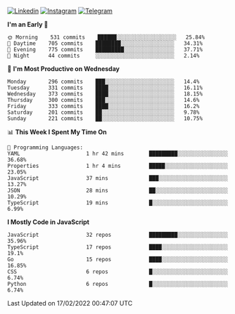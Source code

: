[![Linkedin](https://img.shields.io/badge/-Archie-blue?style=flat-square&labelColor=gray&logo=Linkedin&logoColor=white&link=https://www.linkedin.com/in/archisdi)](https://www.linkedin.com/in/archisdi)
[![Instagram](https://img.shields.io/badge/-@archisdi-orange?style=flat-square&labelColor=gray&logo=Instagram&logoColor=white&link=https://www.instagram.com/archisdi)](https://www.instagram.com/archisdi)
[![Telegram](https://img.shields.io/badge/-aai-informational?style=flat-square&labelColor=gray&logo=telegram&logoColor=white&link=https://t.me/archisdi)](https://t.me/archisdi)

<!--START_SECTION:waka-->
**I'm an Early 🐤** 

```text
🌞 Morning    531 commits    ██████░░░░░░░░░░░░░░░░░░░   25.84% 
🌆 Daytime    705 commits    ████████░░░░░░░░░░░░░░░░░   34.31% 
🌃 Evening    775 commits    █████████░░░░░░░░░░░░░░░░   37.71% 
🌙 Night      44 commits     ░░░░░░░░░░░░░░░░░░░░░░░░░   2.14%

```
📅 **I'm Most Productive on Wednesday** 

```text
Monday       296 commits    ███░░░░░░░░░░░░░░░░░░░░░░   14.4% 
Tuesday      331 commits    ████░░░░░░░░░░░░░░░░░░░░░   16.11% 
Wednesday    373 commits    ████░░░░░░░░░░░░░░░░░░░░░   18.15% 
Thursday     300 commits    ███░░░░░░░░░░░░░░░░░░░░░░   14.6% 
Friday       333 commits    ████░░░░░░░░░░░░░░░░░░░░░   16.2% 
Saturday     201 commits    ██░░░░░░░░░░░░░░░░░░░░░░░   9.78% 
Sunday       221 commits    ██░░░░░░░░░░░░░░░░░░░░░░░   10.75%

```


📊 **This Week I Spent My Time On** 

```text
💬 Programming Languages: 
YAML                     1 hr 42 mins        █████████░░░░░░░░░░░░░░░░   36.68% 
Properties               1 hr 4 mins         █████░░░░░░░░░░░░░░░░░░░░   23.05% 
JavaScript               37 mins             ███░░░░░░░░░░░░░░░░░░░░░░   13.27% 
JSON                     28 mins             ██░░░░░░░░░░░░░░░░░░░░░░░   10.29% 
TypeScript               19 mins             █░░░░░░░░░░░░░░░░░░░░░░░░   6.99%

```

**I Mostly Code in JavaScript** 

```text
JavaScript               32 repos            █████████░░░░░░░░░░░░░░░░   35.96% 
TypeScript               17 repos            ████░░░░░░░░░░░░░░░░░░░░░   19.1% 
Go                       15 repos            ████░░░░░░░░░░░░░░░░░░░░░   16.85% 
CSS                      6 repos             █░░░░░░░░░░░░░░░░░░░░░░░░   6.74% 
Python                   6 repos             █░░░░░░░░░░░░░░░░░░░░░░░░   6.74%

```



 Last Updated on 17/02/2022 00:47:07 UTC
<!--END_SECTION:waka-->